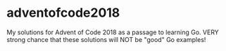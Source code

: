 # adventofcode2018

My solutions for Advent of Code 2018 as a passage to learning Go. VERY strong chance that these solutions will NOT be "good" Go examples!
